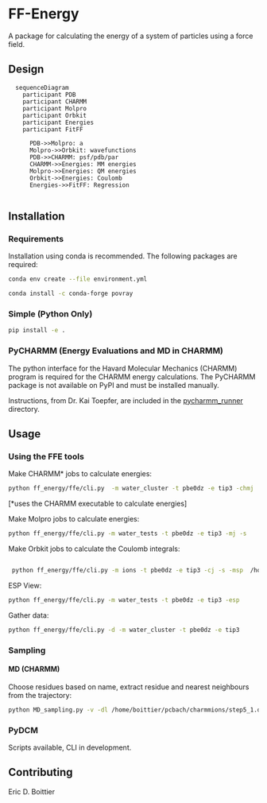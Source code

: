 # FF-Energy
A package for calculating the energy of a system of particles using a force field.

## Design

```mermaid
  sequenceDiagram
    participant PDB
    participant CHARMM
    participant Molpro
    participant Orbkit
    participant Energies
    participant FitFF
    
      PDB->>Molpro: a
      Molpro->>Orbkit: wavefunctions
      PDB->>CHARMM: psf/pdb/par
      CHARMM->>Energies: MM energies
      Molpro->>Energies: QM energies
      Orbkit->>Energies: Coulomb
      Energies->>FitFF: Regression
      
```


## Installation

### Requirements
Installation using conda is recommended.  The following packages are required:
```bash
conda env create --file environment.yml

conda install -c conda-forge povray
```

### Simple (Python Only)
```bash
pip install -e .
```

### PyCHARMM (Energy Evaluations and MD in CHARMM)
The python interface for the Havard Molecular Mechanics (CHARMM) program is required for the CHARMM energy calculations.  The PyCHARMM package is not available on PyPI and must be installed manually.

Instructions, from Dr. Kai Toepfer, are included in the [pycharmm_runner](README.md) directory.

## Usage
### Using the FFE tools
Make CHARMM* jobs to calculate energies:
```bash
python ff_energy/ffe/cli.py  -m water_cluster -t pbe0dz -e tip3 -chmj
```
[*uses the CHARMM executable to calculate energies]

Make Molpro jobs to calculate energies:
```bash
python ff_energy/ffe/cli.py -m water_tests -t pbe0dz -e tip3 -mj -s
```

Make Orbkit jobs to calculate the Coulomb integrals:
```bash

 python ff_energy/ffe/cli.py -m ions -t pbe0dz -e tip3 -cj -s -msp  /home/boittier/pcnccr
```

ESP View:
```bash
python ff_energy/ffe/cli.py -m water_tests -t pbe0dz -e tip3 -esp
```


Gather data:
```bash
python ff_energy/ffe/cli.py -d -m water_cluster -t pbe0dz -e tip3
```

### Sampling
#### MD (CHARMM)
Choose residues based on name, extract residue and nearest neighbours from
the trajectory:
```bash
python MD_sampling.py -v -dl /home/boittier/pcbach/charmmions/step5_1.dcd /home/boittier/pcbach/charmmions/step5_2.dcd /home/boittier/pcbach/charmmions/step5_3.dcd /home/boittier/pcbach/charmmions/step5_4.dcd -p /home/boittier/pcbach/charmmions/step3_pbcsetup.psf -r POT -n 35
```


### PyDCM
Scripts available, CLI in development.

## Contributing
Eric D. Boittier
